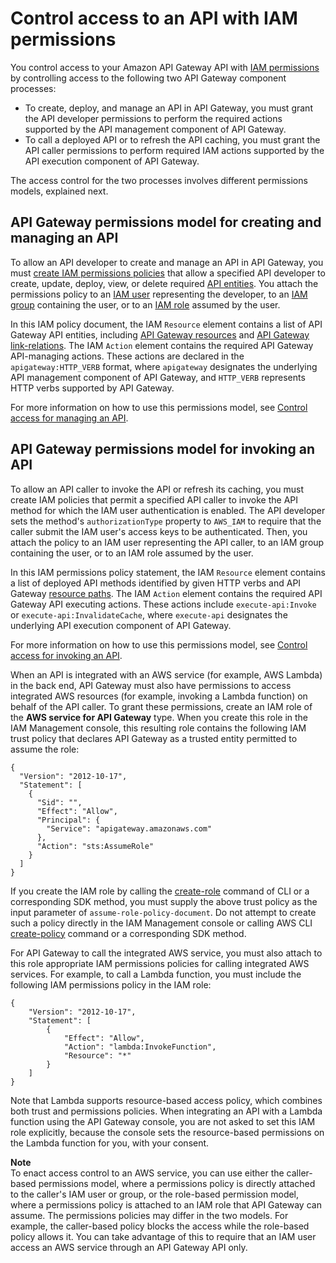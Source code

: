 # Control access to an API with IAM permissions<a name="permissions"></a>

 You control access to your Amazon API Gateway API with [IAM permissions](https://docs.aws.amazon.com/IAM/latest/UserGuide/access_permissions.html) by controlling access to the following two API Gateway component processes: 
+  To create, deploy, and manage an API in API Gateway, you must grant the API developer permissions to perform the required actions supported by the API management component of API Gateway\. 
+  To call a deployed API or to refresh the API caching, you must grant the API caller permissions to perform required IAM actions supported by the API execution component of API Gateway\. 

 The access control for the two processes involves different permissions models, explained next\.

## API Gateway permissions model for creating and managing an API<a name="api-gateway-control-access-iam-permissions-model-for-managing-api"></a>

 To allow an API developer to create and manage an API in API Gateway, you must [create IAM permissions policies](https://docs.aws.amazon.com/IAM/latest/UserGuide/access_policies_create.html) that allow a specified API developer to create, update, deploy, view, or delete required [API entities](https://docs.aws.amazon.com/apigateway/api-reference/resource/)\. You attach the permissions policy to an [IAM user](https://docs.aws.amazon.com/IAM/latest/UserGuide/id_users.html) representing the developer, to an [IAM group](https://docs.aws.amazon.com/IAM/latest/UserGuide/id_groups.html) containing the user, or to an [IAM role](https://docs.aws.amazon.com/IAM/latest/UserGuide/id_roles.html) assumed by the user\. 

In this IAM policy document, the IAM `Resource` element contains a list of API Gateway API entities, including [API Gateway resources](https://docs.aws.amazon.com/apigateway/api-reference/resource/) and [API Gateway link\-relations](https://docs.aws.amazon.com/apigateway/api-reference/link-relation/)\. The IAM `Action` element contains the required API Gateway API\-managing actions\. These actions are declared in the `apigateway:HTTP_VERB` format, where `apigateway` designates the underlying API management component of API Gateway, and `HTTP_VERB` represents HTTP verbs supported by API Gateway\. 

For more information on how to use this permissions model, see [ Control access for managing an API](api-gateway-control-access-using-iam-policies-to-create-and-manage-api.md)\. 

## API Gateway permissions model for invoking an API<a name="api-gateway-control-access-iam-permissions-model-for-calling-api"></a>

To allow an API caller to invoke the API or refresh its caching, you must create IAM policies that permit a specified API caller to invoke the API method for which the IAM user authentication is enabled\. The API developer sets the method's `authorizationType` property to `AWS_IAM` to require that the caller submit the IAM user's access keys to be authenticated\. Then, you attach the policy to an IAM user representing the API caller, to an IAM group containing the user, or to an IAM role assumed by the user\. 

In this IAM permissions policy statement, the IAM `Resource` element contains a list of deployed API methods identified by given HTTP verbs and API Gateway [resource paths](https://docs.aws.amazon.com/apigateway/api-reference/resource/)\. The IAM `Action` element contains the required API Gateway API executing actions\. These actions include `execute-api:Invoke` or `execute-api:InvalidateCache`, where `execute-api` designates the underlying API execution component of API Gateway\. 

For more information on how to use this permissions model, see [ Control access for invoking an API](api-gateway-control-access-using-iam-policies-to-invoke-api.md)\. 

 When an API is integrated with an AWS service \(for example, AWS Lambda\) in the back end, API Gateway must also have permissions to access integrated AWS resources \(for example, invoking a Lambda function\) on behalf of the API caller\. To grant these permissions, create an IAM role of the **AWS service for API Gateway** type\. When you create this role in the IAM Management console, this resulting role contains the following IAM trust policy that declares API Gateway as a trusted entity permitted to assume the role: 

```
{
  "Version": "2012-10-17",
  "Statement": [
    {
      "Sid": "",
      "Effect": "Allow",
      "Principal": {
        "Service": "apigateway.amazonaws.com"
      },
      "Action": "sts:AssumeRole"
    }
  ]
}
```

If you create the IAM role by calling the [create\-role](https://docs.aws.amazon.com/cli/latest/reference/iam/create-role.html) command of CLI or a corresponding SDK method, you must supply the above trust policy as the input parameter of `assume-role-policy-document`\. Do not attempt to create such a policy directly in the IAM Management console or calling AWS CLI [create\-policy](https://docs.aws.amazon.com/cli/latest/reference/iam/create-policy.html) command or a corresponding SDK method\.

For API Gateway to call the integrated AWS service, you must also attach to this role appropriate IAM permissions policies for calling integrated AWS services\. For example, to call a Lambda function, you must include the following IAM permissions policy in the IAM role: 

```
{
    "Version": "2012-10-17",
    "Statement": [
        {
            "Effect": "Allow",
            "Action": "lambda:InvokeFunction",
            "Resource": "*"
        }
    ]
}
```

Note that Lambda supports resource\-based access policy, which combines both trust and permissions policies\. When integrating an API with a Lambda function using the API Gateway console, you are not asked to set this IAM role explicitly, because the console sets the resource\-based permissions on the Lambda function for you, with your consent\. 

**Note**  
 To enact access control to an AWS service, you can use either the caller\-based permissions model, where a permissions policy is directly attached to the caller's IAM user or group, or the role\-based permission model, where a permissions policy is attached to an IAM role that API Gateway can assume\. The permissions policies may differ in the two models\. For example, the caller\-based policy blocks the access while the role\-based policy allows it\. You can take advantage of this to require that an IAM user access an AWS service through an API Gateway API only\. 